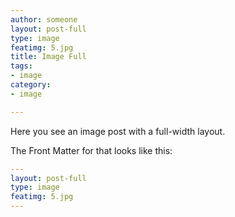 ```yaml
---
author: someone
layout: post-full
type: image
featimg: 5.jpg
title: Image Full
tags:
- image
category:
- image

---
```

Here you see an image post with a full-width layout. 

The Front Matter for that looks like this:

```yml
---
layout: post-full
type: image
featimg: 5.jpg
---
```